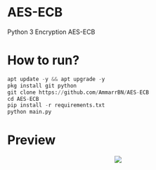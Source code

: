 # AES-ECB
Python 3 Encryption AES-ECB 

# How to run?
```python
apt update -y && apt upgrade -y
pkg install git python
git clone https://github.com/AmmarrBN/AES-ECB
cd AES-ECB
pip install -r requirements.txt
python main.py
```

# Preview 
<p align="center">
    <img src="https://i.ibb.co/S64xkVB/20220126-152502.jpg"></p>
